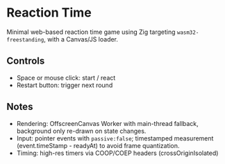 # Reaction Time

Minimal web-based reaction time game using Zig targeting `wasm32-freestanding`, with a Canvas/JS loader.

## Controls

- Space or mouse click: start / react
- Restart button: trigger next round

## Notes

- Rendering: OffscreenCanvas Worker with main-thread fallback, background only re-drawn on state changes.
- Input: pointer events with `passive:false`; timestamped measurement (event.timeStamp - readyAt) to avoid frame quantization.
- Timing: high-res timers via COOP/COEP headers (crossOriginIsolated)

